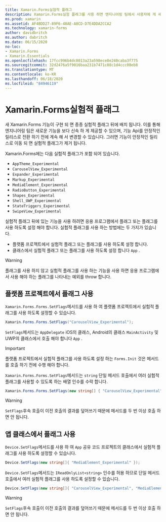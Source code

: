 ```yaml
---
title: Xamarin.Forms실험적 플래그
description: Xamarin.Forms실험 플래그를 사용 하면 엔지니어링 팀에서 사용자에 게 새 기능을 보다 신속 하 게 제공할 수 있으며, 기능 Api를 안정적인 릴리스로 전환 하기 전에 변경할 수 있습니다.
ms.prod: xamarin
ms.assetid: AF4BDD27-89F6-48AE-A8CD-D7E4DDA2CCA2
ms.technology: xamarin-forms
author: davidbritch
ms.author: dabritch
ms.date: 06/15/2020
no-loc:
- Xamarin.Forms
- Xamarin.Essentials
ms.openlocfilehash: 17fcc996b4dc8013a23a598ece8e240caba3f775
ms.sourcegitcommit: 32d2476a5f9016baa231b7471c88c1d4ccc08eb8
ms.translationtype: MT
ms.contentlocale: ko-KR
ms.lasthandoff: 06/18/2020
ms.locfileid: "84946119"
---
```

# <a name="xamarinforms-experimental-flags"></a>Xamarin.Forms실험적 플래그

새 Xamarin.Forms 기능이 구현 되 면 종종 실험적 플래그 뒤에 배치 됩니다. 이를 통해 엔지니어링 팀은 새로운 기능을 보다 신속 하 게 제공할 수 있으며, 기능 Api를 안정적인 릴리스로 전환 하기 전에 계속 해 서 변경할 수 있습니다. 그러면 기능이 안정적인 릴리스로 이동 되 면 실험적 플래그가 제거 됩니다.

Xamarin.Forms에는 다음 실험적 플래그가 포함 되어 있습니다.

- `AppTheme_Experimental`
- `CarouselView_Experimental`
- `Expander_Experimental`
- `Markup_Experimental`
- `MediaElement_Experimental`
- `RadioButton_Experimental`
- `Shapes_Experimental`
- `Shell_UWP_Experimental`
- `StateTriggers_Experimental`
- `SwipeView_Experimental`

실험적 플래그 뒤에 있는 기능을 사용 하려면 응용 프로그램에서 플래그 또는 플래그를 사용 하도록 설정 해야 합니다. 실험적 플래그를 사용 하는 방법에는 두 가지가 있습니다.

- 플랫폼 프로젝트에서 실험적 플래그 또는 플래그를 사용 하도록 설정 합니다.
- 클래스에서 실험적 플래그 또는 플래그를 사용 하도록 설정 합니다 `App` .

> [!WARNING]
> 플래그를 사용 하지 않고 실험적 플래그를 사용 하는 기능을 사용 하면 응용 프로그램에서 사용 해야 하는 플래그를 나타내는 예외를 throw 합니다.

## <a name="enable-flags-in-platform-projects"></a>플랫폼 프로젝트에서 플래그 사용

`Xamarin.Forms.Forms.SetFlags`메서드를 사용 하 여 플랫폼 프로젝트에서 실험적 플래그를 사용 하도록 설정할 수 있습니다.

```csharp
Xamarin.Forms.Forms.SetFlags("CarouselView_Experimental");
```

`SetFlags`메서드는 `AppDelegate` iOS의 클래스, Android의 클래스 `MainActivity` 및 UWP의 클래스에서 호출 해야 합니다 `App` .

> [!IMPORTANT]
> 플랫폼 프로젝트에서 실험적 플래그를 사용 하도록 설정 하는 `Forms.Init` 것은 메서드를 호출 하기 전에 수행 해야 합니다.

`Xamarin.Forms.Forms.SetFlags`메서드는 `string` 단일 메서드 호출에서 여러 실험적 플래그를 사용할 수 있도록 하는 배열 인수를 수락 합니다.

```csharp
Xamarin.Forms.Forms.SetFlags(new string[] { "CarouselView_Experimental", "MediaElement_Experimental", "SwipeView_Experimental" });
```

> [!WARNING]
> `SetFlags`후속 호출이 이전 호출의 결과를 덮어쓰기 때문에 메서드를 두 번 이상 호출 하면 안 됩니다.

## <a name="enable-flags-in-your-app-class"></a>앱 클래스에서 플래그 사용

`Device.SetFlags`메서드를 사용 하 여 `App` 공유 코드 프로젝트의 클래스에서 실험적 플래그를 사용 하도록 설정할 수 있습니다.

```csharp
Device.SetFlags(new string[]{ "MediaElement_Experimental" });
```

`Device.SetFlags`메서드는 `IReadOnlyList<string>` 인수를 허용 하므로 단일 메서드 호출에서 여러 실험적 플래그를 사용 하도록 설정할 수 있습니다.

```csharp
Device.SetFlags(new string[]{ "CarouselView_Experimental", "MediaElement_Experimental", "SwipeView_Experimental" });
```

> [!WARNING]
> `SetFlags`후속 호출이 이전 호출의 결과를 덮어쓰기 때문에 메서드를 두 번 이상 호출 하면 안 됩니다.
